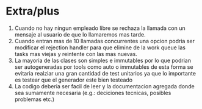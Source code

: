 # Extra/plus
1) Cuando no hay ningun empleado libre se rechaza la llamada con un mensaje al usuario de que lo llamaremos mas tarde.
2) Cuando entran mas de 10 llamadas concurrentes una opcion podria ser modificar el rejection handler para que 
elimine de la work queue las tasks mas viejas y reintente con las mas nuevas.
3) La mayoria de las clases son simples e immutables por lo que podrian ser autogeneradas por tools como auto o immutables
de esta forma se evitaria realziar una gran cantidad de test unitarios ya que lo importante es testear que el generador 
este bien testeado
4) La codigo deberia ser facil de leer y la documentacion agregada donde sea sumamente necesaria 
(e.g.: deciciones tecnicas, posibles problemas etc.)

